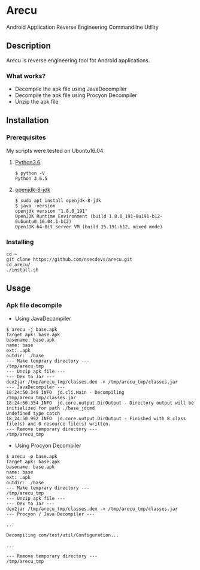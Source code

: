 # Arecu

Android Application Reverse Engineering Commandline Utility

## Description

Arecu is reverse engineering tool fot Android applications.

### What works?

- Decompile the apk file using JavaDecompiler
- Decompile the apk file using Procyon Decompiler
- Unzip the apk file

## Installation

### Prerequisites

My scripts were tested on Ubuntu16.04.

1. [Python3.6](https://www.python.org/downloads/)

	```
	$ python -V
	Python 3.6.5
	```

2. [openjdk-8-jdk](https://openjdk.java.net/)

	```
	$ sudo apt install openjdk-8-jdk
	$ java -version
	openjdk version "1.8.0_191"
	OpenJDK Runtime Environment (build 1.8.0_191-8u191-b12-0ubuntu0.16.04.1-b12)
	OpenJDK 64-Bit Server VM (build 25.191-b12, mixed mode)
	```

### Installing

```
cd ~
git clone https://github.com/nsecdevs/arecu.git
cd arecu/
./install.sh
```

## Usage

### Apk file decompile

- Using JavaDecompiler

```
$ arecu -j base.apk
Target apk: base.apk
basename: base.apk
name: base
ext: .apk
outdir: ./base
--- Make temprary directory ---
/tmp/arecu_tmp
--- Unzip apk file ---
--- Dex to Jar ---
dex2jar /tmp/arecu_tmp/classes.dex -> /tmp/arecu_tmp/classes.jar
--- JavaDecompiler ---
18:24:50.349 INFO  jd.cli.Main - Decompiling /tmp/arecu_tmp/classes.jar
18:24:50.354 INFO  jd.core.output.DirOutput - Directory output will be initialized for path ./base_jdcmd
Undefined type catch
18:24:50.992 INFO  jd.core.output.DirOutput - Finished with 8 class file(s) and 0 resource file(s) written.
--- Remove temporary directory ---
/tmp/arecu_tmp
```

- Using Procyon Decompiler

```
$ arecu -p base.apk
Target apk: base.apk
basename: base.apk
name: base
ext: .apk
outdir: ./base
--- Make temprary directory ---
/tmp/arecu_tmp
--- Unzip apk file ---
--- Dex to Jar ---
dex2jar /tmp/arecu_tmp/classes.dex -> /tmp/arecu_tmp/classes.jar
--- Procyon / Java Decompiler ---

...

Decompiling com/test/util/Configuration...

...

--- Remove temporary directory ---
/tmp/arecu_tmp
```
